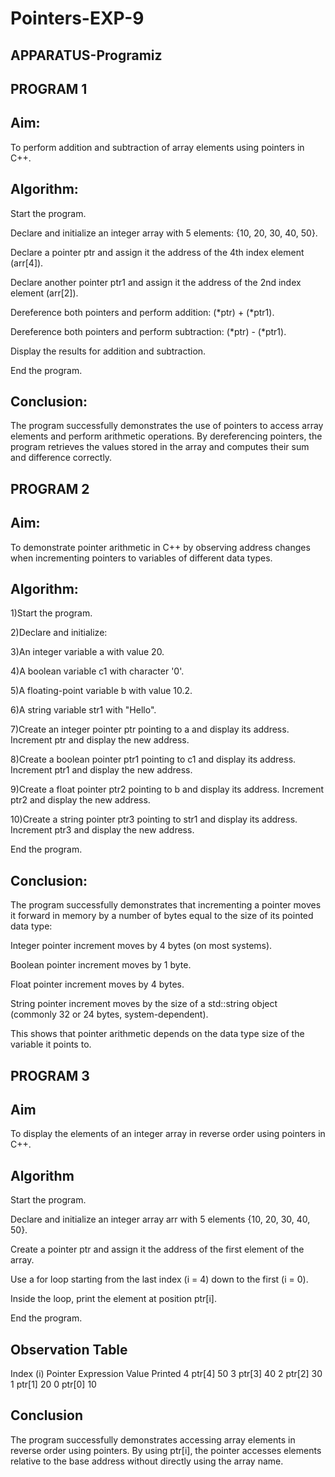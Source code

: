 # Pointers-EXP-9

## APPARATUS-Programiz

## PROGRAM 1

## Aim:
To perform addition and subtraction of array elements using pointers in C++.

## Algorithm:

Start the program.

Declare and initialize an integer array with 5 elements: {10, 20, 30, 40, 50}.

Declare a pointer ptr and assign it the address of the 4th index element (arr[4]).

Declare another pointer ptr1 and assign it the address of the 2nd index element (arr[2]).

Dereference both pointers and perform addition: (*ptr) + (*ptr1).

Dereference both pointers and perform subtraction: (*ptr) - (*ptr1).

Display the results for addition and subtraction.

End the program.

## Conclusion:
The program successfully demonstrates the use of pointers to access array elements and perform arithmetic operations. By dereferencing pointers, the program retrieves the values stored in the array and computes their sum and difference correctly.

## PROGRAM 2

## Aim:
To demonstrate pointer arithmetic in C++ by observing address changes when incrementing pointers to variables of different data types.

## Algorithm:

1)Start the program.

2)Declare and initialize:

3)An integer variable a with value 20.

4)A boolean variable c1 with character '0'.

5)A floating-point variable b with value 10.2.

6)A string variable str1 with "Hello".

7)Create an integer pointer ptr pointing to a and display its address. Increment ptr and display the new address.

8)Create a boolean pointer ptr1 pointing to c1 and display its address. Increment ptr1 and display the new address.

9)Create a float pointer ptr2 pointing to b and display its address. Increment ptr2 and display the new address.

10)Create a string pointer ptr3 pointing to str1 and display its address. Increment ptr3 and display the new address.

End the program.

## Conclusion:
The program successfully demonstrates that incrementing a pointer moves it forward in memory by a number of bytes equal to the size of its pointed data type:

Integer pointer increment moves by 4 bytes (on most systems).

Boolean pointer increment moves by 1 byte.

Float pointer increment moves by 4 bytes.

String pointer increment moves by the size of a std::string object (commonly 32 or 24 bytes, system-dependent).

This shows that pointer arithmetic depends on the data type size of the variable it points to.

## PROGRAM 3

## Aim
To display the elements of an integer array in reverse order using pointers in C++.

## Algorithm
Start the program.

Declare and initialize an integer array arr with 5 elements {10, 20, 30, 40, 50}.

Create a pointer ptr and assign it the address of the first element of the array.

Use a for loop starting from the last index (i = 4) down to the first (i = 0).

Inside the loop, print the element at position ptr[i].

End the program.

## Observation Table
Index (i)	Pointer Expression	Value Printed
4	ptr[4]	50
3	ptr[3]	40
2	ptr[2]	30
1	ptr[1]	20
0	ptr[0]	10

## Conclusion
The program successfully demonstrates accessing array elements in reverse order using pointers. By using ptr[i], the pointer accesses elements relative to the base address without directly using the array name.

